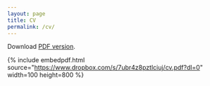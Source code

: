 ```yaml
---
layout: page
title: CV
permalink: /cv/
---
```


Download [PDF version](/pdf/cv.pdf).

{% include embedpdf.html source="https://www.dropbox.com/s/7ubr4z8pztlciuj/cv.pdf?dl=0" width=100 height=800 %}

